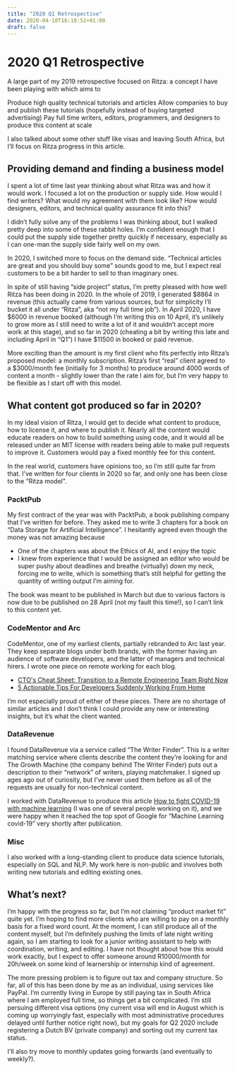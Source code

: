 ```yaml
---
title: "2020 Q1 Retrospective"
date: 2020-04-10T16:10:52+01:00
draft: false
---
```


# 2020 Q1 Retrospective

A large part of my 2019 retrospective focused on Ritza: a concept I have been playing with which aims to

Produce high quality technical tutorials and articles
Allow companies to buy and publish these tutorials (hopefully instead of buying targeted advertising)
Pay full time writers, editors, programmers, and designers to produce this content at scale

I also talked about some other stuff like visas and leaving South Africa, but I’ll focus on Ritza progress in this article.

## Providing demand and finding a business model

I spent a lot of time last year thinking about what Ritza was and how it would work. I focused a lot on the production or supply side. How would I find writers? What would my agreement with them look like? How would designers, editors, and technical quality assurance fit into this?

I didn’t fully solve any of the problems I was thinking about, but I walked pretty deep into some of these rabbit holes. I’m confident enough that I could put the supply side together pretty quickly if necessary, especially as I can one-man the supply side fairly well on my own.

In 2020, I switched more to focus on the demand side. “Technical articles are great and you should buy some” sounds good to me, but I expect real customers to be a bit harder to sell to than imaginary ones.

In spite of still having “side project” status, I’m pretty pleased with how well Ritza has been doing in 2020. In the whole of 2019, I generated $8864 in revenue (this actually came from various sources, but for simplicity I’ll bucket it all under “Ritza”, aka “not my full time job”). In April 2020, I have $6000 in revenue booked (although I’m writing this on 10 April, it’s unlikely to grow more as I still need to write a lot of it and wouldn’t accept more work at this stage), and so far in 2020 (cheating a bit by writing this late and including April in “Q1”) I have $11500 in booked or paid revenue.

More exciting than the amount is my first client who fits perfectly into Ritza’s proposed model: a monthly subscription. Ritza’s first “real” client agreed to a $3000/month fee (initially for 3 months) to produce around 4000 words of content a month - slightly lower than the rate I aim for, but I’m very happy to be flexible as I start off with this model.

## What content got produced so far in 2020?

In my ideal vision of Ritza, I would get to decide what content to produce, how to license it, and where to publish it. Nearly all the content would educate readers on how to build something using code, and it would all be released under an MIT license with readers being able to make pull requests to improve it. Customers would pay a fixed monthly fee for this content.

In the real world, customers have opinions too, so I’m still quite far from that. I’ve written for four clients in 2020 so far, and only one has been close to the “Ritza model”.

### PacktPub
My first contract of the year was with PacktPub, a book publishing company that I’ve written for before. They asked me to write 3 chapters for a book on “Data Storage for Artificial Intelligence”. I hesitantly agreed even though the money was not amazing because

* One of the chapters was about the Ethics of AI, and I enjoy the topic
* I knew from experience that I would be assigned an editor who would be super pushy about deadlines and breathe (virtually) down my neck, forcing me to write, which is something that’s still helpful for getting the quantity of writing output I’m aiming for.


The book was meant to be published in March but due to various factors is now due to be published on 28 April (not my fault this time!), so I can’t link to this content yet.

### CodeMentor and Arc
CodeMentor, one of my earliest clients, partially rebranded to Arc last year. They keep separate blogs under both brands, with the former having an audience of software developers, and the latter of managers and technical hirers. I wrote one piece on remote working for each blog.

* [CTO's Cheat Sheet: Transition to a Remote Engineering Team Right Now](https://arc.dev/blog/transition-remote-engineering-team-965iuuiidx)
* [5 Actionable Tips For Developers Suddenly Working From Home](https://www.codementor.io/blog/dev-wfh-94omq9htht)

I’m not especially proud of either of these pieces. There are no shortage of similar articles and I don’t think I could provide any new or interesting insights, but it’s what the client wanted.

### DataRevenue
I found DataRevenue via a service called “The Writer Finder”. This is a writer matching service where clients describe the content they’re looking for and The Growth Machine (the company behind The Writer Finder) puts out a description to their “network” of writers, playing matchmaker. I signed up ages ago out of curiosity, but I’ve never used them before as all of the requests are usually for non-technical content.

I worked with DataRevenue to produce this article [How to fight COVID-19 with machine learning](https://www.datarevenue.com/en-blog/machine-learning-covid-19) (I was one of several people working on it), and we were happy when it reached the top spot of Google for “Machine Learning covid-19” very shortly after publication.

### Misc
I also worked with a long-standing client to produce data science tutorials, especially on SQL and NLP. My work here is non-public and involves both writing new tutorials and editing existing ones.

## What’s next?

I’m happy with the progress so far, but I’m not claiming “product market fit” quite yet. I’m hoping to find more clients who are willing to pay on a monthly basis for a fixed word count. At the moment, I can still produce all of the content myself, but I’m definitely pushing the limits of late night writing again, so I am starting to look for a junior writing assistant to help with coordination, writing, and editing. I have not thought about how this would work exactly, but I expect to offer someone around R10000/month for 20h/week on some kind of learnership or internship kind of agreement. 

The more pressing problem is to figure out tax and company structure. So far, all of this has been done by me as an individual, using services like PayPal. I’m currently living in Europe by still paying tax in South Africa where I am employed full time, so things get a bit complicated. I’m still persuing different visa options (my current visa will end in August which is coming up worryingly fast, especially with most administrative procedures delayed until further notice right now), but my goals for Q2 2020 include registering a Dutch BV (private company) and sorting out my current tax status.

I'll also try move to monthly updates going forwards (and eventually to weekly?).
